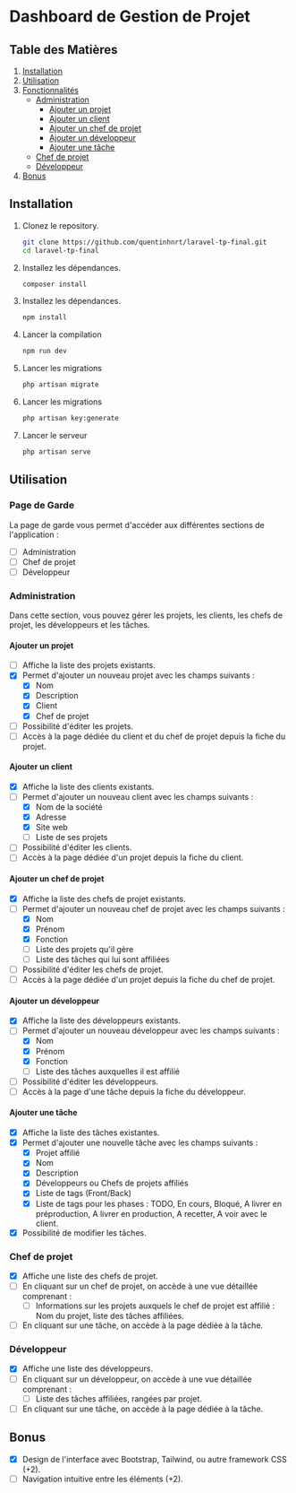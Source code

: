 # Dashboard de Gestion de Projet

## Table des Matières

1. [Installation](#installation)
2. [Utilisation](#utilisation)
3. [Fonctionnalités](#fonctionnalités)
    - [Administration](#administration)
        - [Ajouter un projet](#ajouter-un-projet)
        - [Ajouter un client](#ajouter-un-client)
        - [Ajouter un chef de projet](#ajouter-un-chef-de-projet)
        - [Ajouter un développeur](#ajouter-un-développeur)
        - [Ajouter une tâche](#ajouter-une-tâche)
    - [Chef de projet](#chef-de-projet)
    - [Développeur](#développeur)
4. [Bonus](#bonus)

## Installation

1. Clonez le repository.
    ```bash
    git clone https://github.com/quentinhnrt/laravel-tp-final.git
    cd laravel-tp-final
    ```
2. Installez les dépendances.
    ```bash
    composer install
    ```
3. Installez les dépendances.
    ```bash
    npm install
    ```
4. Lancer la compilation
    ```bash
    npm run dev
    ```
5. Lancer les migrations
    ```bash
    php artisan migrate
    ```
6. Lancer les migrations
    ```bash
    php artisan key:generate
    ```
7. Lancer le serveur
    ```bash
    php artisan serve
    ```

## Utilisation

### Page de Garde

La page de garde vous permet d'accéder aux différentes sections de l'application :

-   [ ] Administration
-   [ ] Chef de projet
-   [ ] Développeur

### Administration

Dans cette section, vous pouvez gérer les projets, les clients, les chefs de projet, les développeurs et les tâches.

#### Ajouter un projet

-   [ ] Affiche la liste des projets existants.
-   [x] Permet d'ajouter un nouveau projet avec les champs suivants :
    -   [x] Nom
    -   [x] Description
    -   [x] Client
    -   [x] Chef de projet
-   [ ] Possibilité d'éditer les projets.
-   [ ] Accès à la page dédiée du client et du chef de projet depuis la fiche du projet.

#### Ajouter un client

-   [x] Affiche la liste des clients existants.
-   [ ] Permet d'ajouter un nouveau client avec les champs suivants :
    -   [x] Nom de la société
    -   [x] Adresse
    -   [x] Site web
    -   [ ] Liste de ses projets
-   [ ] Possibilité d'éditer les clients.
-   [ ] Accès à la page dédiée d'un projet depuis la fiche du client.

#### Ajouter un chef de projet

-   [x] Affiche la liste des chefs de projet existants.
-   [ ] Permet d'ajouter un nouveau chef de projet avec les champs suivants :
    -   [x] Nom
    -   [x] Prénom
    -   [x] Fonction
    -   [ ] Liste des projets qu'il gère
    -   [ ] Liste des tâches qui lui sont affiliées
-   [ ] Possibilité d'éditer les chefs de projet.
-   [ ] Accès à la page dédiée d'un projet depuis la fiche du chef de projet.

#### Ajouter un développeur

-   [x] Affiche la liste des développeurs existants.
-   [ ] Permet d'ajouter un nouveau développeur avec les champs suivants :
    -   [x] Nom
    -   [x] Prénom
    -   [x] Fonction
    -   [ ] Liste des tâches auxquelles il est affilié
-   [ ] Possibilité d'éditer les développeurs.
-   [ ] Accès à la page d'une tâche depuis la fiche du développeur.

#### Ajouter une tâche

-   [x] Affiche la liste des tâches existantes.
-   [x] Permet d'ajouter une nouvelle tâche avec les champs suivants :
    -   [x] Projet affilié
    -   [x] Nom
    -   [x] Description
    -   [x] Développeurs ou Chefs de projets affiliés
    -   [x] Liste de tags (Front/Back)
    -   [x] Liste de tags pour les phases : TODO, En cours, Bloqué, A livrer en préproduction, A livrer en production, A recetter, A voir avec le client.
-   [x] Possibilité de modifier les tâches.

### Chef de projet

-   [x] Affiche une liste des chefs de projet.
-   [ ] En cliquant sur un chef de projet, on accède à une vue détaillée comprenant :
    -   [ ] Informations sur les projets auxquels le chef de projet est affilié : Nom du projet, liste des tâches affiliées.
-   [ ] En cliquant sur une tâche, on accède à la page dédiée à la tâche.

### Développeur

-   [x] Affiche une liste des développeurs.
-   [ ] En cliquant sur un développeur, on accède à une vue détaillée comprenant :
    -   [ ] Liste des tâches affiliées, rangées par projet.
-   [ ] En cliquant sur une tâche, on accède à la page dédiée à la tâche.

## Bonus

-   [x] Design de l'interface avec Bootstrap, Tailwind, ou autre framework CSS (+2).
-   [ ] Navigation intuitive entre les éléments (+2).
